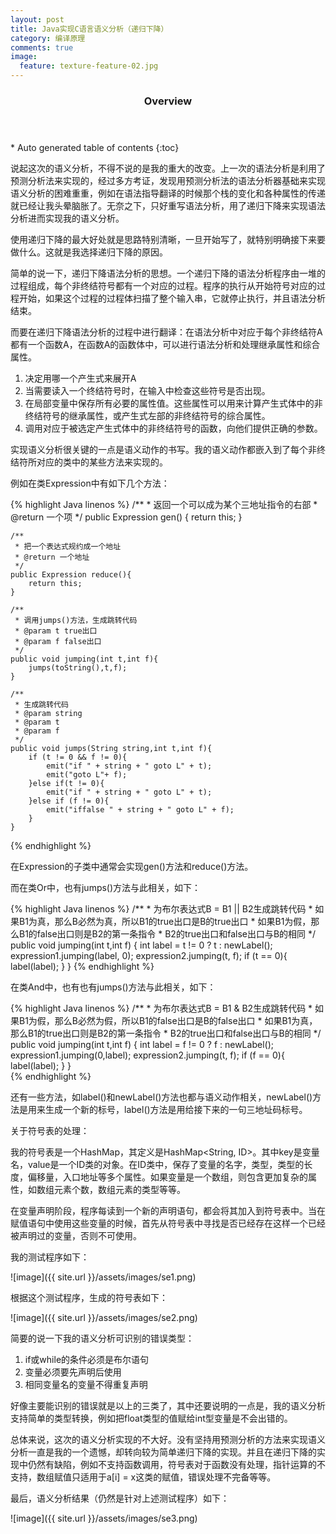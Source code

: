 ```yaml
---
layout: post
title: Java实现C语言语义分析（递归下降）
category: 编译原理
comments: true
image:
  feature: texture-feature-02.jpg
---
```


<section id="table-of-contents" class="toc">
  <header>
    <h3>Overview</h3>
  </header>
<div id="drawer" markdown="1">
*  Auto generated table of contents
{:toc}
</div>
</section>


说起这次的语义分析，不得不说的是我的重大的改变。上一次的语法分析是利用了预测分析法来实现的，经过多方考证，发现用预测分析法的语法分析器基础来实现语义分析的困难重重，例如在语法指导翻译的时候那个栈的变化和各种属性的传递就已经让我头晕脑胀了。无奈之下，只好重写语法分析，用了递归下降来实现语法分析进而实现我的语义分析。

使用递归下降的最大好处就是思路特别清晰，一旦开始写了，就特别明确接下来要做什么。这就是我选择递归下降的原因。

简单的说一下，递归下降语法分析的思想。一个递归下降的语法分析程序由一堆的过程组成，每个非终结符号都有一个对应的过程。程序的执行从开始符号对应的过程开始，如果这个过程的过程体扫描了整个输入串，它就停止执行，并且语法分析结束。

而要在递归下降语法分析的过程中进行翻译：在语法分析中对应于每个非终结符A都有一个函数A，在函数A的函数体中，可以进行语法分析和处理继承属性和综合属性。

1. 决定用哪一个产生式来展开A
2. 当需要读入一个终结符号时，在输入中检查这些符号是否出现。
3. 在局部变量中保存所有必要的属性值。这些属性可以用来计算产生式体中的非终结符号的继承属性，或产生式左部的非终结符号的综合属性。
4. 调用对应于被选定产生式体中的非终结符号的函数，向他们提供正确的参数。

实现语义分析很关键的一点是语义动作的书写。我的语义动作都嵌入到了每个非终结符所对应的类中的某些方法来实现的。

例如在类Expression中有如下几个方法：

{% highlight Java linenos %}
	/**
	 * 返回一个可以成为某个三地址指令的右部
	 * @return 一个项
	 */
	public Expression gen() {
		return this;
	}
	
	/**
	 * 把一个表达式规约成一个地址
	 * @return 一个地址
	 */
	public Expression reduce(){
		return this;
	}
	
	/**
	 * 调用jumps()方法，生成跳转代码
	 * @param t true出口
	 * @param f false出口
	 */
	public void jumping(int t,int f){
		jumps(toString(),t,f);
	}
	
	/**
	 * 生成跳转代码
	 * @param string
	 * @param t
	 * @param f
	 */
	public void jumps(String string,int t,int f){
		if (t != 0 && f != 0){
			emit("if " + string + " goto L" + t);
			emit("goto L"+ f);
		}else if(t != 0){
			emit("if " + string + " goto L" + t);
		}else if (f != 0){
			emit("iffalse " + string + " goto L" + f);
		}
	}
{% endhighlight %}

在Expression的子类中通常会实现gen()方法和reduce()方法。
 
而在类Or中，也有jumps()方法与此相关，如下：

{% highlight Java linenos %}
	/**
	 * 为布尔表达式B = B1 || B2生成跳转代码
	 * 如果B1为真，那么B必然为真，所以B1的true出口是B的true出口
	 * 如果B1为假，那么B1的false出口则是B2的第一条指令
	 * B2的true出口和false出口与B的相同
	 */
	public void jumping(int t,int f) {
		int label = t != 0 ? t : newLabel();
		expression1.jumping(label, 0);
		expression2.jumping(t, f);
		if (t == 0){
			label(label);
		}
	}
{% endhighlight %}

在类And中，也有也有jumps()方法与此相关，如下：

{% highlight Java linenos %}
	/**
	 * 为布尔表达式B = B1 & B2生成跳转代码
	 * 如果B1为假，那么B必然为假，所以B1的false出口是B的false出口
	 * 如果B1为真，那么B1的true出口则是B2的第一条指令
	 * B2的true出口和false出口与B的相同
	 */
	public void jumping(int t,int f) {
		int label = f != 0 ? f : newLabel();
		expression1.jumping(0,label);
		expression2.jumping(t, f);
		if (f == 0){
			label(label);
		}
	}		
{% endhighlight %}

还有一些方法，如label()和newLabel()方法也都与语义动作相关，newLabel()方法是用来生成一个新的标号，label()方法是用给接下来的一句三地址码标号。

关于符号表的处理：

我的符号表是一个HashMap，其定义是HashMap<String, ID>。其中key是变量名，value是一个ID类的对象。在ID类中，保存了变量的名字，类型，类型的长度，偏移量，入口地址等多个属性。如果变量是一个数组，则包含更加复杂的属性，如数组元素个数，数组元素的类型等等。

在变量声明阶段，程序每读到一个新的声明语句，都会将其加入到符号表中。当在赋值语句中使用这些变量的时候，首先从符号表中寻找是否已经存在这样一个已经被声明过的变量，否则不可使用。

我的测试程序如下：

![image]({{ site.url }}/assets/images/se1.png)

根据这个测试程序，生成的符号表如下：

![image]({{ site.url }}/assets/images/se2.png)

简要的说一下我的语义分析可识别的错误类型：

1. if或while的条件必须是布尔语句
2. 变量必须要先声明后使用
3. 相同变量名的变量不得重复声明

好像主要能识别的错误就是以上的三类了，其中还要说明的一点是，我的语义分析支持简单的类型转换，例如把float类型的值赋给int型变量是不会出错的。

总体来说，这次的语义分析实现的不大好。没有坚持用预测分析的方法来实现语义分析一直是我的一个遗憾，却转向较为简单递归下降的实现。并且在递归下降的实现中仍然有缺陷，例如不支持函数调用，符号表对于函数没有处理，指针运算的不支持，数组赋值只适用于a[i] = x这类的赋值，错误处理不完备等等。

最后，语义分析结果（仍然是针对上述测试程序）如下：

![image]({{ site.url }}/assets/images/se3.png)